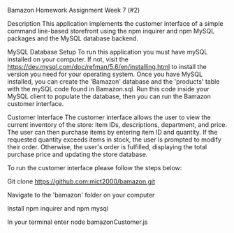 Bamazon Homework Assignment Week 7 (#2)

Description
This application implements the customer interface of a simple command line-based storefront using the npm inquirer and npm MySQL packages and the MySQL database backend.

MySQL Database Setup
To run this application you must have mySQL installed on your computer. If not, visit the https://dev.mysql.com/doc/refman/5.6/en/installing.html to install the version you need for your operating system. Once you have MySQL installed, you can create the 'Bamazon' database and the 'products' table with the mySQL code found in Bamazon.sql. Run this code inside your MySQL client to populate the database, then you can run the Bamazon customer interface.

Customer Interface
The customer interface allows the user to view the current inventory of the store: item IDs, descriptions, department, and price. The user can then purchase items by entering item ID and quantity. If the requested quantity exceeds items in stock, the user is prompted to modify their order. Otherwise, the user's order is fulfilled, displaying the total purchase price and updating the store database. 

To run the customer interface please follow the steps below:

Git clone https://github.com:mict2000/bamazon.git

Navigate to the 'bamazon' folder on your computer

Install npm inquirer and npm mysql

In your terminal enter node bamazonCustomer.js
